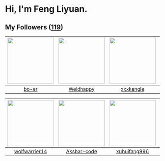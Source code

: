 # Hi, I'm Feng Liyuan.

## My Followers ([119](https://github.com/SunRunAway?tab=followers))

| <img src="https://avatars.githubusercontent.com/u/49479987?v=4" width="150" height="150" /> | <img src="https://avatars.githubusercontent.com/u/113218208?v=4" width="150" height="150" /> | <img src="https://avatars.githubusercontent.com/u/88874211?v=4" width="150" height="150" /> | <img src="https://avatars.githubusercontent.com/u/71307974?v=4" width="150" height="150" /> |
| :-----------------------------------------------------------------------------------------: | :------------------------------------------------------------------------------------------: | :-----------------------------------------------------------------------------------------: | :-----------------------------------------------------------------------------------------: |
|                              [bo-er](https://github.com/bo-er)                              |                           [Weldhappy](https://github.com/Weldhappy)                          |                          [xxxkangle](https://github.com/xxxkangle)                          |                       [StevenJokess](https://github.com/StevenJokess)                       |

| <img src="https://avatars.githubusercontent.com/u/74522790?v=4" width="150" height="150" /> | <img src="https://avatars.githubusercontent.com/u/59618640?v=4" width="150" height="150" /> | <img src="https://avatars.githubusercontent.com/u/50138288?v=4" width="150" height="150" /> | <img src="https://avatars.githubusercontent.com/u/55519398?v=4" width="150" height="150" /> |
| :-----------------------------------------------------------------------------------------: | :-----------------------------------------------------------------------------------------: | :-----------------------------------------------------------------------------------------: | :-----------------------------------------------------------------------------------------: |
|                      [wolfwarrier14](https://github.com/wolfwarrier14)                      |                        [Akshar-code](https://github.com/Akshar-code)                        |                       [xuhuifang996](https://github.com/xuhuifang996)                       |                            [zeroggz](https://github.com/zeroggz)                            |